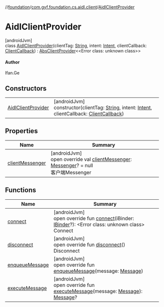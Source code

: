 //[foundation](../../../index.md)/[com.gyf.foundation.cs.aidl.client](../index.md)/[AidlClientProvider](index.md)

# AidlClientProvider

[androidJvm]\
class [AidlClientProvider](index.md)(clientTag: [String](https://kotlinlang.org/api/core/kotlin-stdlib/kotlin/-string/index.html), intent: [Intent](https://developer.android.com/reference/kotlin/android/content/Intent.html), clientCallback: [ClientCallback](../../com.gyf.foundation.cs.common.client.callback/-client-callback/index.md)) : [AbsClientProvider](../../com.gyf.foundation.cs.common.client/-abs-client-provider/index.md)&lt;&lt;Error class: unknown class&gt;&gt; 

#### Author

Ifan.Ge

## Constructors

| | |
|---|---|
| [AidlClientProvider](-aidl-client-provider.md) | [androidJvm]<br>constructor(clientTag: [String](https://kotlinlang.org/api/core/kotlin-stdlib/kotlin/-string/index.html), intent: [Intent](https://developer.android.com/reference/kotlin/android/content/Intent.html), clientCallback: [ClientCallback](../../com.gyf.foundation.cs.common.client.callback/-client-callback/index.md)) |

## Properties

| Name | Summary |
|---|---|
| [clientMessenger](client-messenger.md) | [androidJvm]<br>open override val [clientMessenger](client-messenger.md): [Messenger](https://developer.android.com/reference/kotlin/android/os/Messenger.html)? = null<br>客户端Messenger |

## Functions

| Name | Summary |
|---|---|
| [connect](connect.md) | [androidJvm]<br>open override fun [connect](connect.md)(iBinder: [IBinder](https://developer.android.com/reference/kotlin/android/os/IBinder.html)?): &lt;Error class: unknown class&gt;<br>Connect |
| [disconnect](disconnect.md) | [androidJvm]<br>open override fun [disconnect](disconnect.md)()<br>Disconnect |
| [enqueueMessage](enqueue-message.md) | [androidJvm]<br>open override fun [enqueueMessage](enqueue-message.md)(message: [Message](https://developer.android.com/reference/kotlin/android/os/Message.html)) |
| [executeMessage](execute-message.md) | [androidJvm]<br>open override fun [executeMessage](execute-message.md)(message: [Message](https://developer.android.com/reference/kotlin/android/os/Message.html)): [Message](https://developer.android.com/reference/kotlin/android/os/Message.html)? |